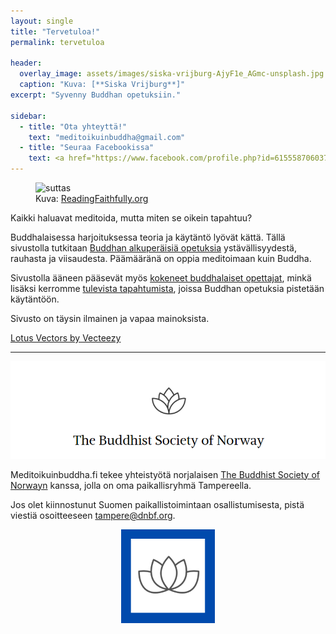 ```yaml
---
layout: single
title: "Tervetuloa!"
permalink: tervetuloa

header:
  overlay_image: assets/images/siska-vrijburg-AjyF1e_AGmc-unsplash.jpg
  caption: "Kuva: [**Siska Vrijburg**]"
excerpt: "Syvenny Buddhan opetuksiin."

sidebar:
  - title: "Ota yhteyttä!"
    text: "meditoikuinbuddha@gmail.com"
  - title: "Seuraa Facebookissa"
    text: <a href="https://www.facebook.com/profile.php?id=61555870603768">Meditoi kuin Buddha</a>
---
```

<figure>
<img src="https://readingfaithfully.org/wp-content/uploads/2018/06/AllCovers-STORY-OneLine.jpg" alt="suttas">
  <figcaption>Kuva: <a href="https://readingfaithfully.org">ReadingFaithfully.org</a></figcaption>
</figure>

Kaikki haluavat meditoida, mutta miten se oikein tapahtuu?

Buddhalaisessa harjoituksessa teoria ja käytäntö lyövät kättä. Tällä sivustolla tutkitaan <a href="https://meditoikuinbuddha.fi/kukabuddhaoli">Buddhan alkuperäisiä opetuksia</a> ystävällisyydestä, rauhasta ja viisaudesta. Päämääränä on oppia meditoimaan kuin Buddha.

Sivustolla ääneen pääsevät myös <a href="https://meditoikuinbuddha.fi/categories/puheenvuoro">kokeneet buddhalaiset opettajat</a>, minkä lisäksi kerromme <a href="https://meditoikuinbuddha.fi/categories/ajankohtaista">tulevista tapahtumista</a>, joissa Buddhan opetuksia pistetään käytäntöön.

Sivusto on täysin ilmainen ja vapaa mainoksista.

<a href="https://www.vecteezy.com/free-vector/lotus">Lotus Vectors by Vecteezy</a>

<hr>

<a href="https://dnbf.org/en">
<img src="assets/images/buddhistsocietyofnorway.png" alt="buddhistsocietyofnorway">
</a>

Meditoikuinbuddha.fi tekee yhteistyötä norjalaisen <a href="https://www.dnbf.org/en">The Buddhist Society of Norwayn</a> kanssa, jolla on oma paikallisryhmä Tampereella.

Jos olet kiinnostunut Suomen paikallistoimintaan osallistumisesta, pistä viestiä osoitteeseen tampere@dnbf.org. 
<center><img src="/assets/images/uusilogomini.png" alt="meditoikuinbuddhalogo"></center>













